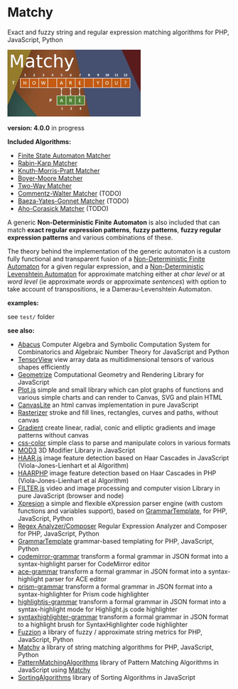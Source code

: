 # Matchy

Exact and fuzzy string and regular expression matching algorithms for PHP, JavaScript, Python

![Matchy](/matchy.jpg)

**version: 4.0.0** in progress


**Included Algorithms:**

* [Finite State Automaton Matcher](https://euroinformatica.ro/documentation/programming/!!!Algorithms_CORMEN!!!/DDU0214.html)
* [Rabin-Karp Matcher](https://en.wikipedia.org/wiki/Rabin%E2%80%93Karp_algorithm)
* [Knuth-Morris-Pratt Matcher](https://en.wikipedia.org/wiki/Knuth%E2%80%93Morris%E2%80%93Pratt_algorithm)
* [Boyer-Moore Matcher](https://en.wikipedia.org/wiki/Boyer%E2%80%93Moore_string-search_algorithm)
* [Two-Way Matcher](https://en.wikipedia.org/wiki/Two-way_string-matching_algorithm)
* [Commentz-Walter Matcher](https://en.wikipedia.org/wiki/Commentz-Walter_algorithm) (TODO)
* [Baeza-Yates-Gonnet Matcher](https://en.wikipedia.org/wiki/Bitap_algorithm) (TODO)
* [Aho-Corasick Matcher](https://en.wikipedia.org/wiki/Aho%E2%80%93Corasick_algorithm) (TODO)


A generic **Non-Deterministic Finite Automaton** is also included that can match **exact regular expression patterns**, **fuzzy patterns**, **fuzzy regular expression patterns** and various combinations of these.

The theory behind the implementation of the generic automaton is a custom fully functional and transparent fusion of a [Non-Deterministic Finite Automaton](https://en.wikipedia.org/wiki/Nondeterministic_finite_automaton) for a given regular expression, and a [Non-Deterministic Levenshtein Automaton](https://en.wikipedia.org/wiki/Levenshtein_automaton) for approximate matching either at *char level* or at *word level* (ie approximate *words* or approximate *sentences*) with option to take account of transpositions, ie a Damerau-Levenshtein Automaton.


**examples:**

see `test/` folder


**see also:**

* [Abacus](https://github.com/foo123/Abacus) Computer Algebra and Symbolic Computation System for Combinatorics and Algebraic Number Theory for JavaScript and Python
* [TensorView](https://github.com/foo123/TensorView) view array data as multidimensional tensors of various shapes efficiently
* [Geometrize](https://github.com/foo123/Geometrize) Computational Geometry and Rendering Library for JavaScript
* [Plot.js](https://github.com/foo123/Plot.js) simple and small library which can plot graphs of functions and various simple charts and can render to Canvas, SVG and plain HTML
* [CanvasLite](https://github.com/foo123/CanvasLite) an html canvas implementation in pure JavaScript
* [Rasterizer](https://github.com/foo123/Rasterizer) stroke and fill lines, rectangles, curves and paths, without canvas
* [Gradient](https://github.com/foo123/Gradient) create linear, radial, conic and elliptic gradients and image patterns without canvas
* [css-color](https://github.com/foo123/css-color) simple class to parse and manipulate colors in various formats
* [MOD3](https://github.com/foo123/MOD3) 3D Modifier Library in JavaScript
* [HAAR.js](https://github.com/foo123/HAAR.js) image feature detection based on Haar Cascades in JavaScript (Viola-Jones-Lienhart et al Algorithm)
* [HAARPHP](https://github.com/foo123/HAARPHP) image feature detection based on Haar Cascades in PHP (Viola-Jones-Lienhart et al Algorithm)
* [FILTER.js](https://github.com/foo123/FILTER.js) video and image processing and computer vision Library in pure JavaScript (browser and node)
* [Xpresion](https://github.com/foo123/Xpresion) a simple and flexible eXpression parser engine (with custom functions and variables support), based on [GrammarTemplate](https://github.com/foo123/GrammarTemplate), for PHP, JavaScript, Python
* [Regex Analyzer/Composer](https://github.com/foo123/RegexAnalyzer) Regular Expression Analyzer and Composer for PHP, JavaScript, Python
* [GrammarTemplate](https://github.com/foo123/GrammarTemplate) grammar-based templating for PHP, JavaScript, Python
* [codemirror-grammar](https://github.com/foo123/codemirror-grammar) transform a formal grammar in JSON format into a syntax-highlight parser for CodeMirror editor
* [ace-grammar](https://github.com/foo123/ace-grammar) transform a formal grammar in JSON format into a syntax-highlight parser for ACE editor
* [prism-grammar](https://github.com/foo123/prism-grammar) transform a formal grammar in JSON format into a syntax-highlighter for Prism code highlighter
* [highlightjs-grammar](https://github.com/foo123/highlightjs-grammar) transform a formal grammar in JSON format into a syntax-highlight mode for Highlight.js code highlighter
* [syntaxhighlighter-grammar](https://github.com/foo123/syntaxhighlighter-grammar) transform a formal grammar in JSON format to a highlight brush for SyntaxHighlighter code highlighter
* [Fuzzion](https://github.com/foo123/Fuzzion) a library of fuzzy / approximate string metrics for PHP, JavaScript, Python
* [Matchy](https://github.com/foo123/Matchy) a library of string matching algorithms for PHP, JavaScript, Python
* [PatternMatchingAlgorithms](https://github.com/foo123/PatternMatchingAlgorithms) library of Pattern Matching Algorithms in JavaScript using [Matchy](https://github.com/foo123/Matchy)
* [SortingAlgorithms](https://github.com/foo123/SortingAlgorithms) library of Sorting Algorithms in JavaScript
